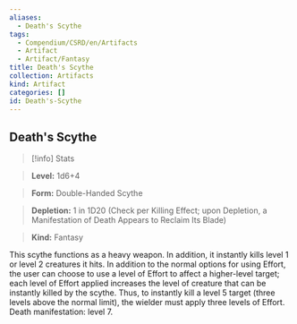 ```yaml
---
aliases:
  - Death's Scythe
tags:
  - Compendium/CSRD/en/Artifacts
  - Artifact
  - Artifact/Fantasy
title: Death's Scythe
collection: Artifacts
kind: Artifact
categories: []
id: Death's-Scythe
---
```

## Death's Scythe    
>[!info] Stats    
> **Level:** 1d6+4    
> **Form:** Double-Handed Scythe    
> **Depletion:** 1 in 1D20 (Check per Killing Effect; upon Depletion, a Manifestation of Death Appears to Reclaim Its Blade)    
> **Kind:** Fantasy  
    
This scythe functions as a heavy weapon. In addition, it instantly kills level 1 or level 2 creatures it hits. In addition to the normal options for using Effort, the user can choose to use a level of Effort to affect a higher-level target; each level of Effort applied increases the level of creature that can be instantly killed by the scythe. Thus, to instantly kill a level 5 target (three levels above the normal limit), the wielder must apply three levels of Effort. Death manifestation: level 7.
